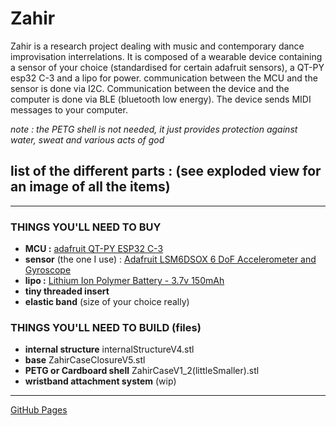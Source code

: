 # Zahir
Zahir is a research project dealing with music and contemporary dance improvisation interrelations. 
It is composed of a wearable device containing a sensor of your choice (standardised for certain adafruit sensors), a QT-PY esp32 C-3 and a lipo for power.
communication between the MCU and the sensor is done via I2C. Communication between the device and the computer is done via BLE (bluetooth low energy). The device sends MIDI messages to your computer. 

*note : the PETG shell is not needed, it just provides protection against water, sweat and various acts of god*

## list of the different parts : (see exploded view for an image of all the items)
---------------------------------------------
### THINGS YOU'LL NEED TO **BUY**

+ **MCU :** [adafruit QT-PY ESP32 C-3](https://www.adafruit.com/product/5405)
+ **sensor** (the one I use) : [Adafruit LSM6DSOX 6 DoF Accelerometer and Gyroscope](https://www.adafruit.com/product/4438)
+ **lipo :** [Lithium Ion Polymer Battery - 3.7v 150mAh](https://www.adafruit.com/product/1317)
+ **tiny threaded insert**
+ **elastic band** (size of your choice really)

### THINGS YOU'LL NEED TO **BUILD** (files)

+ **internal structure** internalStructureV4.stl
+ **base** ZahirCaseClosureV5.stl
+ **PETG or Cardboard shell** ZahirCaseV1_2(littleSmaller).stl
+ **wristband attachment system** (wip)

---------------------------------------------
[GitHub Pages](https://pages.github.com/)

